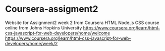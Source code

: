 # Coursera-assigment2
Website for Assignment2 week 2 from Coursera HTML Node.js CSS course online from Johns Hopkins University
https://www.coursera.org/learn/html-css-javascript-for-web-developers/home/welcome
https://www.coursera.org/learn/html-css-javascript-for-web-developers/home/week/2
